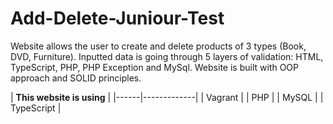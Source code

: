 # Add-Delete-Juniour-Test  
  
Website allows the user to create and delete products of 3 types (Book, DVD, Furniture). Inputted data is going through 5 layers of validation: HTML, TypeScript, PHP, PHP Exception and MySql. Website is built with OOP approach and SOLID principles.   
  
| **This website is using** |
|------|-------------|
| Vagrant |
| PHP |
| MySQL |
| TypeScript |